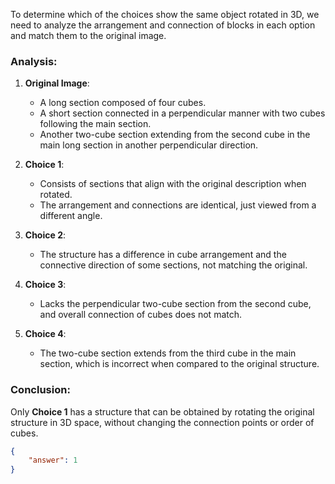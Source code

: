 To determine which of the choices show the same object rotated in 3D, we need to analyze the arrangement and connection of blocks in each option and match them to the original image.

### Analysis:
1. **Original Image**:
   - A long section composed of four cubes.
   - A short section connected in a perpendicular manner with two cubes following the main section.
   - Another two-cube section extending from the second cube in the main long section in another perpendicular direction.

2. **Choice 1**:
   - Consists of sections that align with the original description when rotated.
   - The arrangement and connections are identical, just viewed from a different angle.

3. **Choice 2**:
   - The structure has a difference in cube arrangement and the connective direction of some sections, not matching the original.

4. **Choice 3**:
   - Lacks the perpendicular two-cube section from the second cube, and overall connection of cubes does not match.

5. **Choice 4**:
   - The two-cube section extends from the third cube in the main section, which is incorrect when compared to the original structure.

### Conclusion:
Only **Choice 1** has a structure that can be obtained by rotating the original structure in 3D space, without changing the connection points or order of cubes.

```json
{
    "answer": 1
}
```